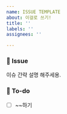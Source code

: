 ```yaml
---
name: ISSUE TEMPLATE
about: 이걸로 쓰기!
title: ''
labels: ''
assignees: ''

---
```


### 📌 Issue
이슈 간략 설명 해주세용.


### 🚀 To-do
- [ ] \~\~하기
